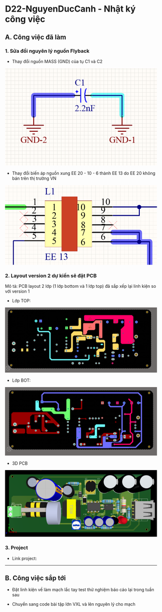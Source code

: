 # D22-NguyenDucCanh - Nhật ký công việc

## A. Công việc đã làm

### 1. Sửa đổi nguyên lý nguồn Flyback 

- Thay đổi nguồn MASS (GND) của tụ C1 và C2

![alt](1.png)

- Thay đổi biến áp nguồn xung EE 20 - 10 - 6 thành EE 13 do EE 20 không bán trên thị trường VN

![alt](2.png)

### 2. Layout version 2 dự kiến sẽ đặt PCB

Mô tả: PCB layout 2 lớp (1 lớp bottom và 1 lớp top) đã sắp xếp lại linh kiện so với version 1

- Lớp TOP:

![alt](top.png)

- Lớp BOT:

![alt](bot.png)

- 3D PCB

![alt](3d.png)

### 3. Project

- Link project:

---

## B. Công việc sắp tới

- Đặt linh kiện về làm mạch lắc tay test thử nghiệm báo cáo lại trong tuần sau

- Chuyển sang code bài tập lớn VXL và lên nguyên lý cho mạch